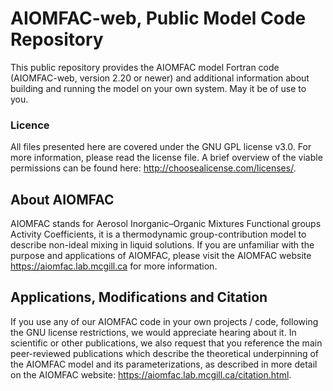 # AIOMFAC-web, Public Model Code Repository

This public repository provides the AIOMFAC model Fortran code (AIOMFAC-web, version 2.20 or newer) and additional information about building and running the model on your own system. May it be of use to you.

### Licence
All files presented here are covered under the GNU GPL license v3.0. For more information, please read the license file. A brief overview of the viable permissions can be found here: http://choosealicense.com/licenses/.

## About AIOMFAC
AIOMFAC stands for Aerosol Inorganic&ndash;Organic Mixtures Functional groups Activity Coefficients, it is a thermodynamic group-contribution model to describe non-ideal mixing in liquid solutions. If you are unfamiliar with the purpose and applications of AIOMFAC, please visit the AIOMFAC website https://aiomfac.lab.mcgill.ca for more information.

## Applications, Modifications and Citation
If you use any of our AIOMFAC code in your own projects / code, following the GNU license restrictions, we would appreciate hearing about it. In scientific or other publications, we also request that you reference the main peer-reviewed publications which describe the theoretical underpinning of the AIOMFAC model and its parameterizations, as described in more detail on the AIOMFAC website: https://aiomfac.lab.mcgill.ca/citation.html.
